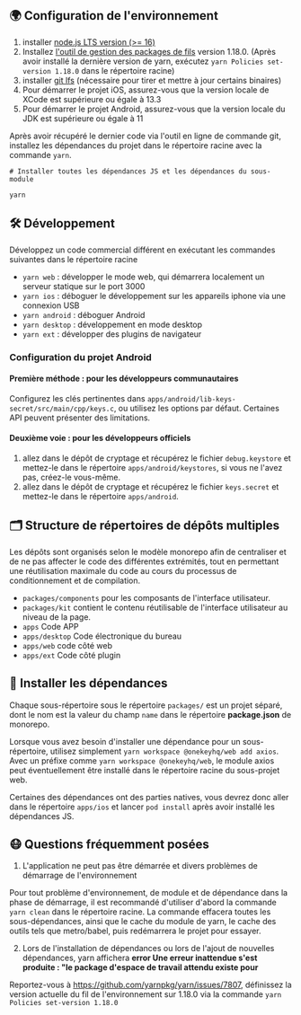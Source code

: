 
## 🌍 Configuration de l'environnement

1. installer [node.js LTS version (>= 16)](https://nodejs.org/en/)
2. Installez [l'outil de gestion des packages de fils](https://yarnpkg.com/) version 1.18.0. (Après avoir installé la dernière version de yarn, exécutez `yarn Policies set-version 1.18.0` dans le répertoire racine)
3. installer [git lfs](https://git-lfs.github.com/) (nécessaire pour tirer et mettre à jour certains binaires)
4. Pour démarrer le projet iOS, assurez-vous que la version locale de XCode est supérieure ou égale à 13.3
5. Pour démarrer le projet Android, assurez-vous que la version locale du JDK est supérieure ou égale à 11

Après avoir récupéré le dernier code via l'outil en ligne de commande git, installez les dépendances du projet dans le répertoire racine avec la commande ``yarn``.

```
# Installer toutes les dépendances JS et les dépendances du sous-module

yarn
```

## 🛠 Développement

Développez un code commercial différent en exécutant les commandes suivantes dans le répertoire racine

- `yarn web` : développer le mode web, qui démarrera localement un serveur statique sur le port 3000
- `yarn ios` : déboguer le développement sur les appareils iphone via une connexion USB
- `yarn android` : déboguer Android
- `yarn desktop` : développement en mode desktop
- `yarn ext` : développer des plugins de navigateur

### Configuration du projet Android

#### Première méthode : pour les développeurs communautaires

Configurez les clés pertinentes dans `apps/android/lib-keys-secret/src/main/cpp/keys.c`, ou utilisez les options par défaut. Certaines API peuvent présenter des limitations.

#### Deuxième voie : pour les développeurs officiels

1. allez dans le dépôt de cryptage et récupérez le fichier `debug.keystore` et mettez-le dans le répertoire `apps/android/keystores`, si vous ne l'avez pas, créez-le vous-même.
2. allez dans le dépôt de cryptage et récupérez le fichier `keys.secret` et mettez-le dans le répertoire `apps/android`.

## 🗂 Structure de répertoires de dépôts multiples

Les dépôts sont organisés selon le modèle monorepo afin de centraliser et de ne pas affecter le code des différentes extrémités, tout en permettant une réutilisation maximale du code au cours du processus de conditionnement et de compilation.

- `packages/components` pour les composants de l'interface utilisateur.
- `packages/kit` contient le contenu réutilisable de l'interface utilisateur au niveau de la page.
- `apps` Code APP
- `apps/desktop` Code électronique du bureau
- `apps/web` code côté web
- `apps/ext` Code côté plugin

## 🧲 Installer les dépendances

Chaque sous-répertoire sous le répertoire `packages/` est un projet séparé, dont le nom est la valeur du champ `name` dans le répertoire **package.json** de monorepo.

Lorsque vous avez besoin d'installer une dépendance pour un sous-répertoire, utilisez simplement `yarn workspace @onekeyhq/web add axios`. Avec un préfixe comme `yarn workspace @onekeyhq/web`, le module axios peut éventuellement être installé dans le répertoire racine du sous-projet web.

Certaines des dépendances ont des parties natives, vous devrez donc aller dans le répertoire `apps/ios` et lancer `pod install` après avoir installé les dépendances JS.

## 😷 Questions fréquemment posées

1. L'application ne peut pas être démarrée et divers problèmes de démarrage de l'environnement

Pour tout problème d'environnement, de module et de dépendance dans la phase de démarrage, il est recommandé d'utiliser d'abord la commande `yarn clean` dans le répertoire racine. La commande effacera toutes les sous-dépendances, ainsi que le cache du module de yarn, le cache des outils tels que metro/babel, puis redémarrera le projet pour essayer.

2. Lors de l'installation de dépendances ou lors de l'ajout de nouvelles dépendances, yarn affichera **error Une erreur inattendue s'est produite : "le package d'espace de travail attendu existe pour**

Reportez-vous à https://github.com/yarnpkg/yarn/issues/7807, définissez la version actuelle du fil de l'environnement sur 1.18.0 via la commande `yarn Policies set-version 1.18.0`
